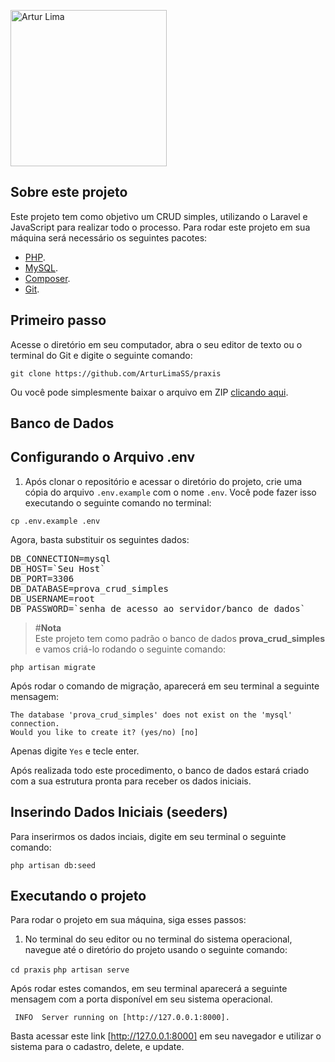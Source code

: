 <p align=""><a href="https://www.linkedin.com/in/arturlimass/" target="__blank"><img src="https://media.licdn.com/dms/image/C4D03AQEgc2mZTf8DVg/profile-displayphoto-shrink_800_800/0/1645833592299?e=1697673600&v=beta&t=g8Qkc2JVN3KrORuTJueORbOP4kz_mipdpujw63GP-sU" width="250" alt="Artur Lima"></a></p>

## Sobre este projeto

Este projeto tem como objetivo um CRUD simples, utilizando o Laravel e JavaScript para realizar todo o processo.
Para rodar este projeto em sua máquina será necessário os seguintes pacotes:

- [PHP](https://www.apachefriends.org/pt_br/index.html).
- [MySQL](https://dev.mysql.com/downloads/mysql/).
- [Composer](https://getcomposer.org/download/).
- [Git](https://git-scm.com/downloads).

## Primeiro passo

Acesse o diretório em seu computador, abra o seu editor de texto ou o terminal do Git e digite o seguinte comando:

```git clone https://github.com/ArturLimaSS/praxis```

Ou você pode simplesmente baixar o arquivo em ZIP [clicando aqui](https://github.com/ArturLimaSS/praxis/archive/refs/heads/main.zip).

## Banco de Dados

## Configurando o Arquivo .env

1. Após clonar o repositório e acessar o diretório do projeto, crie uma cópia do arquivo `.env.example` com o nome `.env`. Você pode fazer isso executando o seguinte comando no terminal:

```cp .env.example .env```

Agora, basta substituir os seguintes dados:

<pre>
DB_CONNECTION=mysql
DB_HOST=`Seu Host`
DB_PORT=3306
DB_DATABASE=prova_crud_simples
DB_USERNAME=root
DB_PASSWORD=`senha de acesso ao servidor/banco de dados`
</pre>

> #**Nota**\
> Este projeto tem como padrão o banco de dados **prova_crud_simples** e vamos criá-lo rodando o seguinte comando:

```php artisan migrate```

Após rodar o comando de migração, aparecerá em seu terminal a seguinte mensagem:

```
The database 'prova_crud_simples' does not exist on the 'mysql' connection.
Would you like to create it? (yes/no) [no]
```

Apenas digite `Yes` e tecle enter.

Após realizada todo este procedimento, o banco de dados estará criado com a sua estrutura pronta para receber os dados iniciais.

## Inserindo Dados Iniciais (seeders)

Para inserirmos os dados inciais, digite em seu terminal o seguinte comando:

```php artisan db:seed```

## Executando o projeto

Para rodar o projeto em sua máquina, siga esses passos:

1. No terminal do seu editor ou no terminal do sistema operacional, navegue até o diretório do projeto usando o seguinte comando:

```cd praxis```
```php artisan serve```

Após rodar estes comandos, em seu terminal aparecerá a seguinte mensagem com a porta disponível em seu sistema operacional.

``` INFO  Server running on [http://127.0.0.1:8000].```

Basta acessar este link [http://127.0.0.1:8000] em seu navegador e utilizar o sistema para o cadastro, delete, e update.
